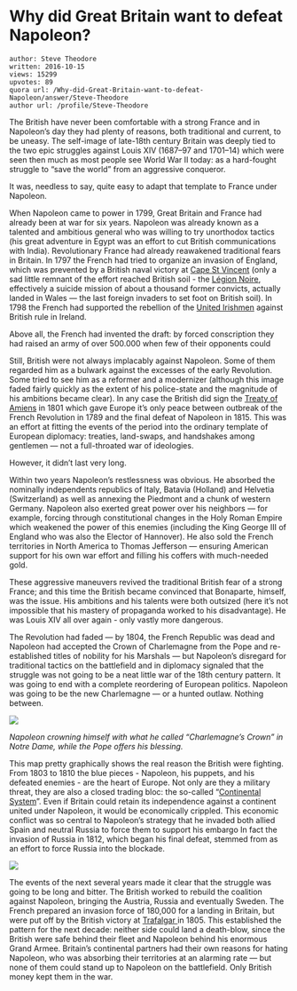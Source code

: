# Why did Great Britain want to defeat Napoleon?

	author: Steve Theodore
	written: 2016-10-15
	views: 15299
	upvotes: 89
	quora url: /Why-did-Great-Britain-want-to-defeat-Napoleon/answer/Steve-Theodore
	author url: /profile/Steve-Theodore


The British have never been comfortable with a strong France and in Napoleon’s day they had plenty of reasons, both traditional and current, to be uneasy. The self-image of late-18th century Britain was deeply tied to the two epic struggles against Louis XIV (1687–97 and 1701–14) which were seen then much as most people see World War II today: as a hard-fought struggle to “save the world” from an aggressive conqueror.

It was, needless to say, quite easy to adapt that template to France under Napoleon.

When Napoleon came to power in 1799, Great Britain and France had already been at war for six years. Napoleon was already known as a talented and ambitious general who was willing to try unorthodox tactics (his great adventure in Egypt was an effort to cut British communications with India). Revolutionary France had already reawakened traditional fears in Britain. In 1797 the French had tried to organize an invasion of England, which was prevented by a British naval victory at [Cape St Vincent](https://en.wikipedia.org/wiki/Battle_of_Cape_St_Vincent_(1797)) (only a sad little remnant of the effort reached British soil - the [Légion Noire](https://en.wikipedia.org/wiki/L%C3%A9gion_Noire), effectively a suicide mission of about a thousand former convicts, actually landed in Wales — the last foreign invaders to set foot on British soil). In 1798 the French had supported the rebellion of the [United Irishmen](https://en.wikipedia.org/wiki/Irish_Rebellion_of_1798) against British rule in Ireland.

Above all, the French had invented the draft: by forced conscription they had raised an army of over 500.000 when few of their opponents could

Still, British were not always implacably against Napoleon. Some of them regarded him as a bulwark against the excesses of the early Revolution. Some tried to see him as a reformer and a modernizer (although this image faded fairly quickly as the extent of his police-state and the magnitude of his ambitions became clear). In any case the British did sign the [Treaty of Amiens](https://en.wikipedia.org/wiki/Treaty_of_Amiens) in 1801 which gave Europe it’s only peace between outbreak of the French Revolution in 1789 and the final defeat of Napoleon in 1815. This was an effort at fitting the events of the period into the ordinary template of European diplomacy: treaties, land-swaps, and handshakes among gentlemen — not a full-throated war of ideologies.

However, it didn’t last very long.

Within two years Napoleon’s restlessness was obvious. He absorbed the nominally independents republics of Italy, Batavia (Holland) and Helvetia (Switzerland) as well as annexing the Piedmont and a chunk of western Germany. Napoleon also exerted great power over his neighbors — for example, forcing through constitutional changes in the Holy Roman Empire which weakened the power of this enemies (including the King George III of England who was also the Elector of Hannover). He also sold the French territories in North America to Thomas Jefferson — ensuring American support for his own war effort and filling his coffers with much-needed gold.

These aggressive maneuvers revived the traditional British fear of a strong France; and this time the British became convinced that Bonaparte, himself, was the issue. His ambitions and his talents were both outsized (here it’s not impossible that his mastery of propaganda worked to his disadvantage). He was Louis XIV all over again - only vastly more dangerous.

The Revolution had faded — by 1804, the French Republic was dead and Napoleon had accepted the Crown of Charlemagne from the Pope and re-established titles of nobility for his Marshals — but Napoleon’s disregard for traditional tactics on the battlefield and in diplomacy signaled that the struggle was not going to be a neat little war of the 18th century pattern. It was going to end with a complete reordering of European politics. Napoleon was going to be the new Charlemagne — or a hunted outlaw. Nothing between.

![](https://qph.fs.quoracdn.net/main-qimg-dd4bd9f0b342e58b864bc07d085b5b12-c)

_Napoleon crowning himself with what he called “Charlemagne’s Crown” in Notre Dame, while the Pope offers his blessing._ 

This map pretty graphically shows the real reason the British were fighting. From 1803 to 1810 the blue pieces - Napoleon, his puppets, and his defeated enemies - are the heart of Europe. Not only are they a military threat, they are also a closed trading bloc: the so-called “[Continental System](https://en.wikipedia.org/wiki/Continental_System)”. Even if Britain could retain its independence against a continent united under Napoleon, it would be economically crippled. This economic conflict was so central to Napoleon’s strategy that he invaded both allied Spain and neutral Russia to force them to support his embargo In fact the invasion of Russia in 1812, which began his final defeat, stemmed from as an effort to force Russia into the blockade.

![](https://qph.fs.quoracdn.net/main-qimg-7526f760b1ff777406cfb317798cebad)

The events of the next several years made it clear that the struggle was going to be long and bitter. The British worked to rebuild the coalition against Napoleon, bringing the Austria, Russia and eventually Sweden. The French prepared an invasion force of 180,000 for a landing in Britain, but were put off by the British victory at [Trafalgar ](https://en.wikipedia.org/wiki/Battle_of_Trafalgar)in 1805. This established the pattern for the next decade: neither side could land a death-blow, since the British were safe behind their fleet and Napoleon behind his enormous Grand Armee. Britain’s continental partners had their own reasons for hating Napoleon, who was absorbing their territories at an alarming rate — but none of them could stand up to Napoleon on the battlefield. Only British money kept them in the war.

